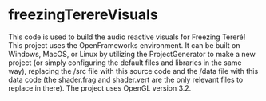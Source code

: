 # freezingTerereVisuals

This code is used to build the audio reactive visuals for Freezing  Tereré!
This project uses the OpenFrameworks environment. It can be built on Windows, MacOS, or Linux by utilizing the ProjectGenerator to make a new project (or simply configuring the default files and libraries in the same way), replacing the /src file with this source code and the /data file with this data code (the shader.frag and shader.vert are the only relevant files to replace in there). The project uses OpenGL version 3.2.
